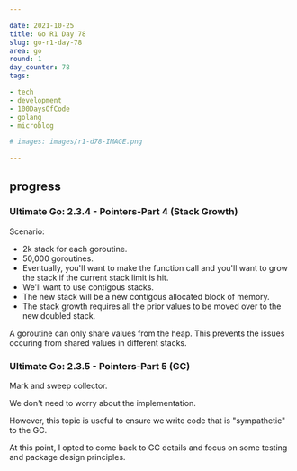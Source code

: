 ```yaml
---

date: 2021-10-25
title: Go R1 Day 78
slug: go-r1-day-78
area: go
round: 1
day_counter: 78
tags:

- tech
- development
- 100DaysOfCode
- golang
- microblog

# images: images/r1-d78-IMAGE.png

---
```


## progress

### Ultimate Go: 2.3.4 - Pointers-Part 4 (Stack Growth)

Scenario:

- 2k stack for each goroutine.
- 50,000 goroutines.
- Eventually, you'll want to make the function call and you'll want to grow the stack if the current stack limit is hit.
- We'll want to use contigous stacks.
- The new stack will be a new contigous allocated block of memory.
- The stack growth requires all the prior values to be moved over to the new doubled stack.

A goroutine can only share values from the heap.
This prevents the issues occuring from shared values in different stacks.

### Ultimate Go: 2.3.5 - Pointers-Part 5 (GC)

Mark and sweep collector.

We don't need to worry about the implementation.

However, this topic is useful to ensure we write code that is "sympathetic" to the GC.

At this point, I opted to come back to GC details and focus on some testing and package design principles.
